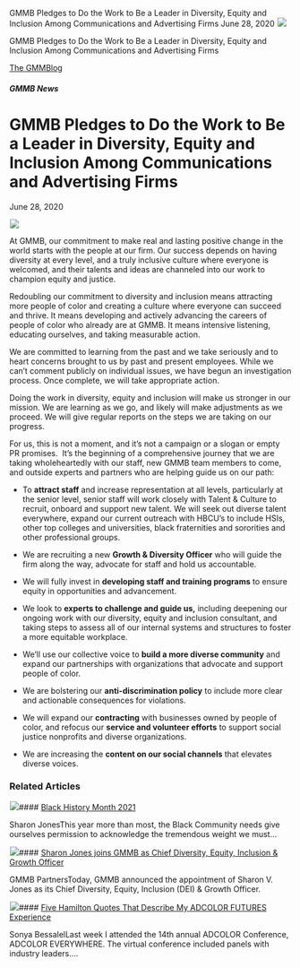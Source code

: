 



GMMB Pledges to Do the Work to Be a Leader in Diversity, Equity and Inclusion Among Communications and Advertising Firms
June 28, 2020
![](data:image/gif;base64,R0lGODlhAQABAAAAACH5BAEKAAEALAAAAAABAAEAAAICTAEAOw==)![](https://www.gmmb.com/wp-content/uploads/2020/11/GMMB-default-image.jpg)



GMMB Pledges to Do the Work to Be a Leader in Diversity, Equity and Inclusion Among Communications and Advertising Firms





 [The GMMBlog](/blog/)



##### GMMB News

 GMMB Pledges to Do the Work to Be a Leader in Diversity, Equity and Inclusion Among Communications and Advertising Firms
========================================================================================================================


June 28, 2020



![](data:image/gif;base64,R0lGODlhAQABAAAAACH5BAEKAAEALAAAAAABAAEAAAICTAEAOw==)![](https://www.gmmb.com/wp-content/uploads/2020/11/GMMB-default-image-552x552.jpg) 


At GMMB, our commitment to make real and lasting positive change in the world starts with the people at our firm. Our success depends on having diversity at every level, and a truly inclusive culture where everyone is welcomed, and their talents and ideas are channeled into our work to champion equity and justice.


Redoubling our commitment to diversity and inclusion means attracting more people of color and creating a culture where everyone can succeed and thrive. It means developing and actively advancing the careers of people of color who already are at GMMB. It means intensive listening, educating ourselves, and taking measurable action.


We are committed to learning from the past and we take seriously and to heart concerns brought to us by past and present employees. While we can’t comment publicly on individual issues, we have begun an investigation process. Once complete, we will take appropriate action.


Doing the work in diversity, equity and inclusion will make us stronger in our mission. We are learning as we go, and likely will make adjustments as we proceed. We will give regular reports on the steps we are taking on our progress.


For us, this is not a moment, and it’s not a campaign or a slogan or empty PR promises.  It’s the beginning of a comprehensive journey that we are taking wholeheartedly with our staff, new GMMB team members to come, and outside experts and partners who are helping guide us on our path:


* To **attract staff** and increase representation at all levels, particularly at the senior level, senior staff will work closely with Talent & Culture to recruit, onboard and support new talent. We will seek out diverse talent everywhere, expand our current outreach with HBCU’s to include HSIs, other top colleges and universities, black fraternities and sororities and other professional groups.


* We are recruiting a new **Growth & Diversity Officer** who will guide the firm along the way, advocate for staff and hold us accountable.


* We will fully invest in **developing staff and training programs** to ensure equity in opportunities and advancement.


* We look to **experts to challenge and guide us,** including deepening our ongoing work with our diversity, equity and inclusion consultant, and taking steps to assess all of our internal systems and structures to foster a more equitable workplace.


* We’ll use our collective voice to **build a more diverse community** and expand our partnerships with organizations that advocate and support people of color.


* We are bolstering our **anti-discrimination policy** to include more clear and actionable consequences for violations.
* We will expand our **contracting** with businesses owned by people of color, and refocus our **service and volunteer efforts** to support social justice nonprofits and diverse organizations.
* We are increasing the **content on our social channels** that elevates diverse voices.


###









### Related Articles

![](data:image/gif;base64,R0lGODlhAQABAAAAACH5BAEKAAEALAAAAAABAAEAAAICTAEAOw==)![](https://www.gmmb.com/wp-content/uploads/2021/02/Black_History_Month-05-380x200.jpg)#### [Black History Month 2021](https://www.gmmb.com/news/bhm-2021/)

Sharon JonesThis year more than most, the Black Community needs give ourselves permission to acknowledge the tremendous weight we must…

![](data:image/gif;base64,R0lGODlhAQABAAAAACH5BAEKAAEALAAAAAABAAEAAAICTAEAOw==)![](https://www.gmmb.com/wp-content/uploads/2021/01/GMMB-Logo-1-380x200.png)#### [Sharon Jones joins GMMB as Chief Diversity, Equity, Inclusion & Growth Officer](https://www.gmmb.com/news/sharon-jones-joins-gmmb/)

GMMB PartnersToday, GMMB announced the appointment of Sharon V. Jones as its Chief Diversity, Equity, Inclusion (DEI) & Growth Officer.

![](data:image/gif;base64,R0lGODlhAQABAAAAACH5BAEKAAEALAAAAAABAAEAAAICTAEAOw==)![](https://www.gmmb.com/wp-content/uploads/2020/11/Sonya-Doodle-FUTURES-380x200.jpg)#### [Five Hamilton Quotes That Describe My ADCOLOR FUTURES Experience](https://www.gmmb.com/news/adcolor-conference/)

Sonya BessalelLast week I attended the 14th annual ADCOLOR Conference, ADCOLOR EVERYWHERE. The virtual conference included panels with industry leaders.…




